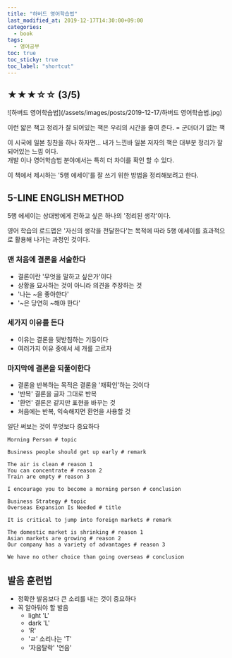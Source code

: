 ```yaml
---
title: "하버드 영어학습법"
last_modified_at: 2019-12-17T14:30:00+09:00
categories:
  - book
tags:
  - 영어공부
toc: true
toc_sticky: true
toc_label: "shortcut"
---
```


## ★★★☆☆ (3/5)

![하버드 영어학습법](/assets/images/posts/2019-12-17/하버드 영어학습법.jpg)

이런 얇은 책고 정리가 잘 되어있는 책은 우리의 시간을 줄여 준다. = 군더더기 없는 책

이 시국에 일본 칭찬을 하나 하자면... 내가 느낀바 일본 저자의 책은 대부분 정리가 잘 되어있는 느낌 이다.  
개발 이나 영어학습법 분야에서는 특히 더 차이를 확인 할 수 있다.

이 책에서 제시하는 '5행 에세이'를 잘 쓰기 위한 방법을 정리해보려고 한다.

## 5-LINE ENGLISH METHOD

5행 에세이는 상대방에게 전하고 싶은 하나의 '정리된 생각'이다.

영어 학습의 로드맵은 '자신의 생각을 전달한다'는 목적에 따라 5행 에세이를 효과적으로 활용해 나가는 과정인 것이다.

### 맨 처음에 결론을 서술한다

- 결론이란 '무엇을 말하고 싶은가'이다
- 상황을 묘사하는 것이 아니라 의견을 주장하는 것
- '나는 ~을 좋아한다'
- '~은 당연히 ~해야 한다'

### 세가지 이유를 든다

- 이유는 결론을 뒷받침하는 기둥이다
- 여러가지 이유 중에서 세 개를 고르자

### 마지막에 결론을 되풀이한다

- 결론을 반복하는 목적은 결론을 '재확인'하는 것이다
- '반복' 결론을 글자 그대로 반복
- '환언' 결론은 같지만 표현을 바꾸는 것
- 처음에는 반복, 익숙해지면 환언을 사용할 것

일단 써보는 것이 무엇보다 중요하다

    Morning Person # topic

    Business people should get up early # remark

    The air is clean # reason 1
    You can concentrate # reason 2
    Train are empty # reason 3

    I encourage you to become a morning person # conclusion

    Business Strategy # topic
    Overseas Expansion Is Needed # title

    It is critical to jump into foreign markets # remark

    The domestic market is shrinking # reason 1
    Asian markets are growing # reason 2
    Our company has a variety of advantages # reason 3

    We have no other choice than going overseas # conclusion

## 발음 훈련법

- 정확한 발음보다 큰 소리를 내는 것이 중요하다
- 꼭 알아둬야 할 발음
  - light 'L'
  - dark 'L'
  - 'R'
  - 'ㄹ' 소리나는 'T'
  - '자음탈락' '연음'
